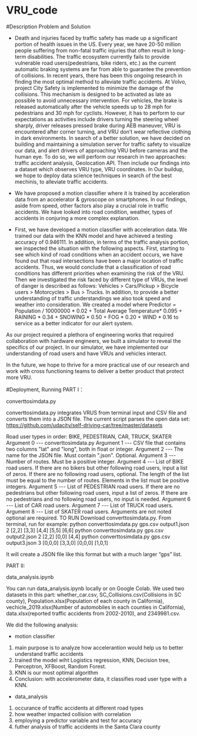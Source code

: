 # VRU_code
 
#Description
Problem and Solution
- Death and injuries faced by traffic safety has made up a significant portion of health issues in the US. Every year, we have 20-50 million people suffering from non-fatal traffic injuries that often result in long-term disabilities. The traffic ecosystem currently fails to provide vulnerable road users(pedestrians, bike riders, etc.) as the current automatic braking systems are far from able to guarantee the prevention of collisions. In recent years, there has been this ongoing research in finding the most optimal method to alleviate traffic accidents. At Volvo, project City Safety is implemented to minimize the damage of the collisions. This mechanism is designed to be activated as late as possible to avoid unnecessary intervention. For vehicles, the brake is released automatically after the vehicle speeds up to 28 mph for pedestrians and 30 mph for cyclists. However, it has to perform to our expectations as activities include drivers turning the steering wheel sharply, driver releases pressed brake during AEB maneuver, VRU is encountered after corner turning, and VRU don’t wear reflective clothing in dark environments. In search of a better solution, we have decided on building and maintaining a simulation server for traffic safety to visualize our data, and alert drivers of approaching VRU before cameras and the human eye. To do so, we will perform our research in two approaches: traffic accident analysis, Geolocation API. Then include our findings into a dataset which observes VRU type, VRU coordinates. In Our buildup, we hope to deploy data science techniques in search of the best mechinis, to alleviate traffic accidents. 

- We have proposed a motion classifier where it is trained by acceleration data from an accelerator & gyroscope on smartphones. In our findings, aside from speed, other factors also play a crucial role in traffic accidents. We have looked into road condition, weather, types of accidents in conjuring a more complex explanation. 

- First, we have developed a motion classifier with acceleration data. We trained our data with the KNN model and have achieved a testing accuracy of 0.946111. In addition, in terms of the traffic analysis portion, we inspected the situation with the following aspects. First, starting to see which kind of road conditions when an accident occurs, we have found out that road intersections have been a major location of traffic accidents. Thus, we would conclude that a classification of road conditions has different priorities when examining the risk of the VRU. Then we investigated the risk faced by different type of VRUs, the level of danger is described as follows: Vehicles > Cars/Pickup >  Bicycle users > Motorcycles > Bus > Trucks. In addition, to provide a better understanding of traffic understandings we also took speed and weather into consideration. We created a model where Predictor = Population / 10000000 * 0.02 + Total Average Temperature* 0.095 + RAINING * 0.34 + SNOWING * 0.50 + FOG * 0.20 + WIND * 0.16 to service as a better indicator for our alert system. 

As our project required a plethora of engineering works that required collaboration with hardware engineers, we built a simulator to reveal the specifics of our project. In our simulator, we have implemented our understanding of road users and have VRUs and vehicles interact. 

In the future, we hope to thrive for a more practical use of our research and work with cross functioning teams to deliver a better product that protect more VRU.  



#Deployment, Running
PART I：

converttosimdata.py

converttosimdata.py integrates VRUS from terminal input and CSV file and converts them into a JSON file. The current script parses the open data set: https://github.com/udacity/self-driving-car/tree/master/datasets

Road user types in order: BIKE, PEDESTRIAN, CAR, TRUCK, SKATER
Argument 0 --- converttosimdata.py
Argument 1 --- CSV file that contains two columns "lat" and "long", both in float or integer.
Argument 2 --- The name for the JSON file. Must contain ".json". Optional.
Argument 3 --- Number of routes. Must be a positive integer.
Argument 4 --- List of BIKE road users. If there are no bikers but other following road users, input a list of zeros. If there are no following road users, optional. The length of the list must be equal to the number of routes. Elements in the list must be positive integers.
Argument 5 --- List of PEDESTRIAN road users. If there are no pedestrians but other following road users, input a list of zeros. If there are no pedestrians and no following road users, no input is needed.
Argument 6 --- List of CAR road users.
Argument 7 --- List of TRUCK road users.
Argument 8 --- List of SKATER road users.
Arguments are not noted optional are required.
TO RUN
Download converttosimdata.py.
From terminal, run for example:
python converttosimdata.py gps.csv output1.json 2 [2,2] [3,3] [4,4] [5,5] [6,6]
python converttosimdata.py gps.csv output2.json 2 [2,2] [0,0] [4,4]
python converttosimdata.py gps.csv output3.json 3 [0,0,0] [3,3,0] [0,0,0] [1,0,1]
 
It will create a JSON file like this format but with a much larger “gps” list. 

PART II:

data_analysis.ipynb

You can run data_analysis.ipynb locally or on Google Colab. We used two datasets in this part: whether_car.csv, SC_Collisions.csv(Collisions in SC county), Population.xlsx(Population of each county in California), vechicle_2019.xlsx(Number of automobiles in each counties in California),  data.xlsx(reported traffic accidents from 2002-2010), and 2349981.csv. 

We did the following analysis: 
- motion classifier
1. main purpose is to analyze how accelerantion would help us to better understand traffic accidents
2. trained the model wiht Logistics regression, KNN, Decision tree, Perceptron, XFBoost, Random Forest. 
3. KNN is our most optimal algorithm
4. Conclusion: with accelerometer data, it classifies road user type with a KNN.

- data_analysis
1. occurance of traffic accidents at different road types
2. how weather impacted collision with correlation
3. employing a predictor variable and test for accuracy
4. futher analysis of traffic accidents in the Santa Clara county



